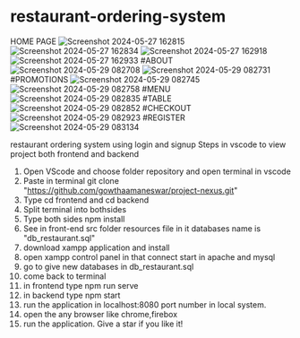 # restaurant-ordering-system
HOME PAGE
![Screenshot 2024-05-27 162815](https://github.com/gowthaamaneswar/project-nexus/assets/101704394/18fedc05-1f29-4e27-a2b5-d4a3fdf47f72)
![Screenshot 2024-05-27 162834](https://github.com/gowthaamaneswar/project-nexus/assets/101704394/0cd4ed8e-98d6-4b7f-ab5f-a19ed391ec01)
![Screenshot 2024-05-27 162918](https://github.com/gowthaamaneswar/project-nexus/assets/101704394/172f84df-38c7-4b28-af9c-368a31f96a7d)
![Screenshot 2024-05-27 162933](https://github.com/gowthaamaneswar/project-nexus/assets/101704394/ec9aae8f-0cdb-443d-865e-e5c5838f67dc)
#ABOUT
![Screenshot 2024-05-29 082708](https://github.com/gowthaamaneswar/project-nexus/assets/101704394/0f6edf99-acef-4090-8900-8a68d30383bf)
![Screenshot 2024-05-29 082731](https://github.com/gowthaamaneswar/project-nexus/assets/101704394/1ffe843c-c8e8-4089-a6f2-4e536dba309d)
#PROMOTIONS
![Screenshot 2024-05-29 082745](https://github.com/gowthaamaneswar/project-nexus/assets/101704394/dea86f56-add4-43f6-855b-1419bd8d50a0)
![Screenshot 2024-05-29 082758](https://github.com/gowthaamaneswar/project-nexus/assets/101704394/1185c194-4f91-495c-a79c-212f13e28fed)
#MENU
![Screenshot 2024-05-29 082835](https://github.com/gowthaamaneswar/project-nexus/assets/101704394/8dd08dbb-45ba-4b09-aba6-2c2ecc5629c8)
#TABLE
![Screenshot 2024-05-29 082852](https://github.com/gowthaamaneswar/project-nexus/assets/101704394/4712e33d-4749-4aa1-90e5-5aaa389f831a)
#CHECKOUT
![Screenshot 2024-05-29 082923](https://github.com/gowthaamaneswar/project-nexus/assets/101704394/cc9b550c-46b6-4879-862a-dcfb3a478282)
#REGISTER
![Screenshot 2024-05-29 083134](https://github.com/gowthaamaneswar/project-nexus/assets/101704394/1087e678-f619-4d81-87ba-ad1c858b0058)




 restaurant ordering system using login and signup 
 Steps in vscode to view project both frontend and backend
 1. Open VScode and choose folder repository and open terminal in vscode
 2. Paste in terminal git clone "https://github.com/gowthaamaneswar/project-nexus.git"
 3. Type cd frontend and cd backend
 4. Split terminal into bothsides
 5. Type both sides npm install
 6. See in front-end src folder resources file in it databases name is "db_restaurant.sql"
 7. download xampp application and install
 8. open xampp control panel in that connect start in apache and mysql
 9. go to give new databases in db_restaurant.sql
 10. come back to terminal
 11. in frontend type npm run serve
 12. in backend type npm start 
 13. run the application in localhost:8080 port number in local system.
 14. open the any browser like chrome,firebox
 15. run the application.
Give a star if you like it!
